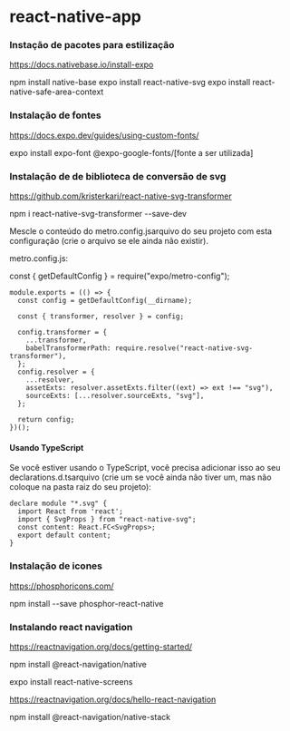 # react-native-app

### Instação de pacotes para estilização

https://docs.nativebase.io/install-expo

npm install native-base
expo install react-native-svg
expo install react-native-safe-area-context

### Instalação de fontes

https://docs.expo.dev/guides/using-custom-fonts/

expo install expo-font @expo-google-fonts/[fonte a ser utilizada]

### Instalação de de biblioteca de conversão de svg

https://github.com/kristerkari/react-native-svg-transformer

npm i react-native-svg-transformer --save-dev

Mescle o conteúdo do metro.config.jsarquivo do seu projeto com esta configuração (crie o arquivo se ele ainda não existir).

metro.config.js:

const { getDefaultConfig } = require("expo/metro-config");

``` 
module.exports = (() => {
  const config = getDefaultConfig(__dirname);

  const { transformer, resolver } = config;

  config.transformer = {
    ...transformer,
    babelTransformerPath: require.resolve("react-native-svg-transformer"),
  };
  config.resolver = {
    ...resolver,
    assetExts: resolver.assetExts.filter((ext) => ext !== "svg"),
    sourceExts: [...resolver.sourceExts, "svg"],
  };

  return config;
})();
```

#### Usando TypeScript
Se você estiver usando o TypeScript, você precisa adicionar isso ao seu declarations.d.tsarquivo (crie um se você ainda não tiver um, mas não coloque na pasta raiz do seu projeto):

```
declare module "*.svg" {
  import React from 'react';
  import { SvgProps } from "react-native-svg";
  const content: React.FC<SvgProps>;
  export default content;
}
```
### Instalação de icones

https://phosphoricons.com/

npm install --save phosphor-react-native

### Instalando react navigation 

https://reactnavigation.org/docs/getting-started/

npm install @react-navigation/native

expo install react-native-screens

https://reactnavigation.org/docs/hello-react-navigation

npm install @react-navigation/native-stack